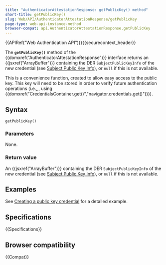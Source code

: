 ```yaml
---
title: "AuthenticatorAttestationResponse: getPublicKey() method"
short-title: getPublicKey()
slug: Web/API/AuthenticatorAttestationResponse/getPublicKey
page-type: web-api-instance-method
browser-compat: api.AuthenticatorAttestationResponse.getPublicKey
---
```


{{APIRef("Web Authentication API")}}{{securecontext_header}}

The **`getPublicKey()`** method of the {{domxref("AuthenticatorAttestationResponse")}} interface returns an {{jsxref("ArrayBuffer")}} containing the DER `SubjectPublicKeyInfo` of the new credential (see [Subject Public Key Info](https://www.rfc-editor.org/rfc/rfc5280#section-4.1.2.7)), or `null` if this is not available.

This is a convenience function, created to allow easy access to the public key. This key will need to be stored in order to verify future authentication operations (i.e.,,, using {{domxref("CredentialsContainer.get()","navigator.credentials.get()")}}).

## Syntax

```js-nolint
getPublicKey()
```

### Parameters

None.

### Return value

An {{jsxref("ArrayBuffer")}} containing the DER `SubjectPublicKeyInfo` of the new credential (see [Subject Public Key Info](https://www.rfc-editor.org/rfc/rfc5280#section-4.1.2.7)), or `null` if this is not available.

## Examples

See [Creating a public key credential](/en-US/docs/Web/API/CredentialsContainer/create#creating_a_public_key_credential) for a detailed example.

## Specifications

{{Specifications}}

## Browser compatibility

{{Compat}}
